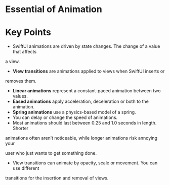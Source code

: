 # Essential of Animation

# Key Points

- SwiftUI animations are driven by state changes. The change of a value that affects

a view.

- **View transitions** are animations applied to views when SwiftUI inserts or

removes them.

- **Linear animations** represent a constant-paced animation between two values.
- **Eased animations** apply acceleration, deceleration or both to the animation.
- **Spring animations** use a physics-based model of a spring.
- You can delay or change the speed of animations.
- Most animations should last between 0.25 and 1.0 seconds in length. Shorter

animations often aren’t noticeable, while longer animations risk annoying your

user who just wants to get something done.

- View transitions can animate by opacity, scale or movement. You can use different

transitions for the insertion and removal of views.